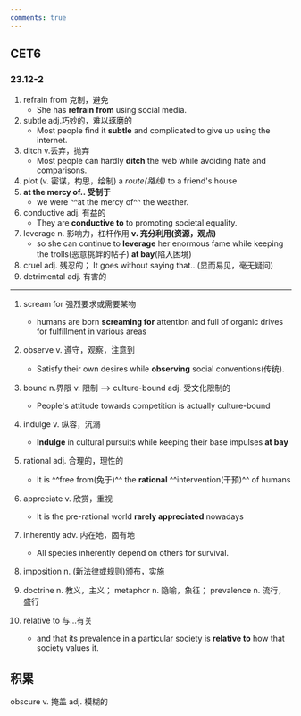 ```yaml
---
comments: true
---
```


## CET6

### 23.12-2

1. refrain from 克制，避免
      - She has **refrain from** using social media.
2. subtle adj.巧妙的，难以琢磨的
      - Most people find it **subtle** and complicated to give up using the internet.
3. ditch v.丢弃，抛弃
      - Most people can hardly **ditch** the web while avoiding hate and comparisons. 
4. plot (v. 密谋，构思，绘制) a *route(路线)* to a friend's house
5. **at the mercy of.. 受制于**
      - we were ^^at the mercy of^^ the weather.
6. conductive adj. 有益的
      - They are **conductive to** to promoting societal equality.  
7. leverage n. 影响力，杠杆作用 **v. 充分利用(资源，观点)**
      - so she can continue to **leverage** her enormous fame while keeping the trolls(恶意挑衅的帖子) **at bay**(陷入困境) 
8. cruel adj. 残忍的； It goes without saying that.. (显而易见，毫无疑问)
9. detrimental adj. 有害的

----

1. scream for 强烈要求或需要某物
      - humans are born **screaming for** attention and full of organic drives for fulfillment in various areas 
2. observe v. 遵守，观察，注意到
      - Satisfy their own desires while **observing** social conventions(传统).
3. bound n.界限 v. 限制  --> culture-bound adj. 受文化限制的
      - People's attitude towards competition is actually culture-bound   
4. indulge v. 纵容，沉溺
      - **Indulge** in cultural pursuits while keeping their base impulses **at bay** 
5. rational adj. 合理的，理性的
      - It is ^^free from(免于)^^ the **rational** ^^intervention(干预)^^ of humans 
6. appreciate v. 欣赏，重视
      - It is the pre-rational world **rarely appreciated** nowadays 
7. inherently adv. 内在地，固有地
      - All species inherently depend on others for survival. 
8. imposition n. (新法律或规则)颁布，实施
9. doctrine n. 教义，主义； metaphor  n. 隐喻，象征； prevalence n. 流行，盛行
10. relative to 与...有关

    - and that its prevalence in a particular society is **relative to** how that society values it. 

## 积累


obscure v. 掩盖 adj. 模糊的


